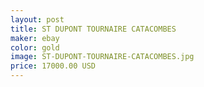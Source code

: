 ```yaml
---
layout: post
title: ST DUPONT TOURNAIRE CATACOMBES
maker: ebay
color: gold
image: ST-DUPONT-TOURNAIRE-CATACOMBES.jpg
price: 17000.00 USD
---
```

